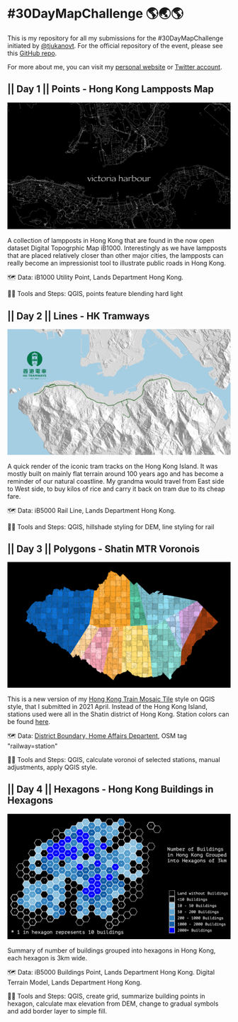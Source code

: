 # #30DayMapChallenge 🌎🌏🌎

This is my repository for all my submissions for the #30DayMapChallenge initiated by [@tjukanovt](https://twitter.com/tjukanov). For the official repository of the event, please see this [GitHub repo](https://github.com/tjukanovt/30DayMapChallenge).

For more about me, you can visit my [personal website](https://clronniema.gitlab.io/) or [Twitter account](https://twitter.com/clronniema).


## || Day 1 || Points - Hong Kong Lampposts Map
![Hong Kong Lampposts Map](maps/day1/Wallpaper.png)

A collection of lampposts in Hong Kong that are found in the now open dataset Digital Topogrphic Map iB1000. Interestingly as we have lampposts that are placed relatively closer than other major cities, the lampposts can really become an impressionist tool to illustrate public roads in Hong Kong.

🗺 Data: iB1000 Utility Point, Lands Department Hong Kong.

🔨🔧 Tools and Steps: QGIS, points feature blending hard light

## || Day 2 || Lines - HK Tramways
![HK Tramways](maps/day2/Wallpaper.png)

A quick render of the iconic tram tracks on the Hong Kong Island. It was mostly built on mainly flat terrain around 100 years ago and has become a reminder of our natural coastline. My grandma would travel from East side to West side, to buy kilos of rice and carry it back on tram due to its cheap fare.

🗺 Data: iB5000 Rail Line, Lands Department Hong Kong.

🔨🔧 Tools and Steps: QGIS, hillshade styling for DEM, line styling for rail

## || Day 3 || Polygons - Shatin MTR Voronois
![Shatin MTR Voronois](maps/day3/Twitter.png)

This is a new version of my [Hong Kong Train Mosaic Tile](https://plugins.qgis.org/styles/88/) style on QGIS style, that I submitted in 2021 April. Instead of the Hong Kong Island, stations used were all in the Shatin district of Hong Kong. Station colors can be found [here](https://svgur.com/i/JML.svg).

🗺 Data: [District Boundary, Home Affairs Departent](https://data.gov.hk/en-data/dataset/hk-had-json1-hong-kong-administrative-boundaries), OSM tag "railway=station"

🔨🔧 Tools and Steps: QGIS, calculate voronoi of selected stations, manual adjustments, apply QGIS style.

## || Day 4 || Hexagons - Hong Kong Buildings in Hexagons
![Hong Kong Buildings in Hexagons](maps/day4/Wallpaper.png)

Summary of number of buildings grouped into hexagons in Hong Kong, each hexagon is 3km wide.

🗺 Data: iB5000 Buildings Point, Lands Department Hong Kong. Digital Terrain Model, Lands Department Hong Kong.

🔨🔧 Tools and Steps: QGIS, create grid, summarize building points in hexagon, calculate max elevation from DEM, change to gradual symbols and add border layer to simple fill.